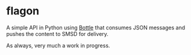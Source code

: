 # flagon

A simple API in Python using [Bottle](http://bottlepy.org/) that consumes JSON messages and pushes the content to SMSD for delivery.

As always, very much a work in progress.
